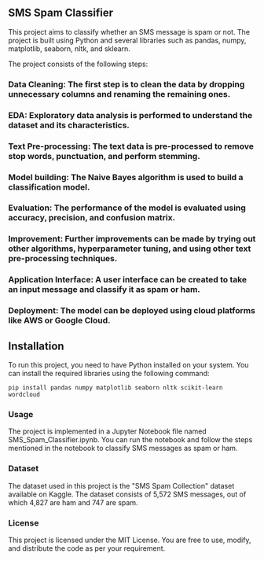 ## SMS Spam Classifier #

This project aims to classify whether an SMS message is spam or not. The project is built using Python and several libraries such as pandas, numpy, matplotlib, seaborn, nltk, and sklearn.

The project consists of the following steps:

### Data Cleaning: The first step is to clean the data by dropping unnecessary columns and renaming the remaining ones.

### EDA: Exploratory data analysis is performed to understand the dataset and its characteristics.

### Text Pre-processing: The text data is pre-processed to remove stop words, punctuation, and perform stemming.

### Model building: The Naive Bayes algorithm is used to build a classification model.

### Evaluation: The performance of the model is evaluated using accuracy, precision, and confusion matrix.

### Improvement: Further improvements can be made by trying out other algorithms, hyperparameter tuning, and using other text pre-processing techniques.

### Application Interface: A user interface can be created to take an input message and classify it as spam or ham.

### Deployment: The model can be deployed using cloud platforms like AWS or Google Cloud.

## Installation
To run this project, you need to have Python installed on your system. You can install the required libraries using the following command:

``` pip install pandas numpy matplotlib seaborn nltk scikit-learn wordcloud ```

### Usage
The project is implemented in a Jupyter Notebook file named SMS_Spam_Classifier.ipynb. You can run the notebook and follow the steps mentioned in the notebook to classify SMS messages as spam or ham.

### Dataset
The dataset used in this project is the "SMS Spam Collection" dataset available on Kaggle. The dataset consists of 5,572 SMS messages, out of which 4,827 are ham and 747 are spam.

### License
This project is licensed under the MIT License. You are free to use, modify, and distribute the code as per your requirement.
